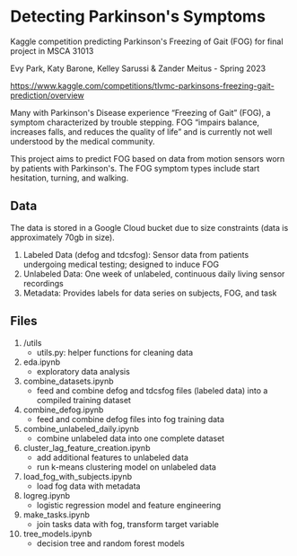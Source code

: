 # Detecting Parkinson's Symptoms
Kaggle competition predicting Parkinson's Freezing of Gait (FOG) for final project in MSCA 31013

Evy Park, Katy Barone, Kelley
Sarussi & Zander Meitus - Spring 2023

https://www.kaggle.com/competitions/tlvmc-parkinsons-freezing-gait-prediction/overview

Many with Parkinson's Disease experience “Freezing of Gait” (FOG), a symptom
characterized by trouble stepping. FOG “impairs balance, increases falls, and
reduces the quality of life” and is currently not well understood by the medical
community.

This project aims to predict FOG based on data from motion sensors worn by
patients with Parkinson's. The FOG symptom types include start hesitation, turning, and walking.

## Data

The data is stored in a Google Cloud bucket due to size constraints (data is approximately 70gb in size).

1. Labeled Data (defog and tdcsfog): Sensor data from patients undergoing medical
testing; designed to induce FOG
2. Unlabeled Data: One week of unlabeled, continuous daily living sensor recordings
3. Metadata: Provides labels for data series on subjects, FOG,  and task

## Files

1. /utils 
    - utils.py: helper functions for cleaning data
2. eda.ipynb
    - exploratory data analysis
3. combine_datasets.ipynb
    - feed and combine defog and tdcsfog files (labeled data) into a compiled training dataset
4. combine_defog.ipynb
    - feed and combine defog files into fog training data
5. combine_unlabeled_daily.ipynb
    - combine unlabeled data into one complete dataset
6. cluster_lag_feature_creation.ipynb
    - add additional features to unlabeled data 
    - run k-means clustering model on unlabeled data
7. load_fog_with_subjects.ipynb
    - load fog data with metadata
8. logreg.ipynb
    - logistic regression model and feature engineering
9. make_tasks.ipynb
    - join tasks data with fog, transform target variable
10. tree_models.ipynb
    - decision tree and random forest models
